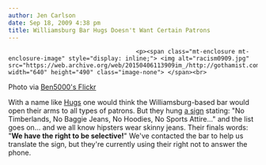 ```yaml
---
author: Jen Carlson
date: Sep 18, 2009 4:38 pm
title: Williamsburg Bar Hugs Doesn't Want Certain Patrons
---
```


	
										<p><span class="mt-enclosure mt-enclosure-image" style="display: inline;"> <img alt="racism0909.jpg" src="https://web.archive.org/web/20150406113909im_/http://gothamist.com/attachments/arts_jen/racism0909.jpg" width="640" height="490" class="image-none"> </span><br>
<span class="photo_caption">Photo via <a href="https://web.archive.org/web/20150406113909/http://www.flickr.com/photos/ben5000/3930569910/">Ben5000&apos;s Flickr</a></span></p>

<p>With a name like <a href="https://web.archive.org/web/20150406113909/http://www.yelp.com/biz/hugs-brooklyn">Hugs</a> one would think the Williamsburg-based bar would open their arms to all types of patrons. But they hung <a href="https://web.archive.org/web/20150406113909/http://www.flickr.com/photos/ben5000/3930569910/">a sign</a> stating: &quot;No Timberlands, No Baggie Jeans, No Hoodies, No Sports Attire...&quot; and the list goes on... and we all know hipsters wear skinny jeans. Their finals words: &quot;<strong>We have the right to be selective!</strong>&quot; We&apos;ve contacted the bar to help us translate the sign, but they&apos;re currently using their right not to answer the phone.</p>					
										
									
				